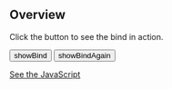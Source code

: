 <script src="/javascripts/BindMe.js" type="text/javascript"></script>

## Overview

Click the button to see the bind in action.

<ul id="debugBind"></ul>

<input type="button" onclick="showBind()" value="showBind">
<input type="button" onclick="showBindAgain()" value="showBindAgain">

[See the JavaScript](/javascripts/BindMe.js)
